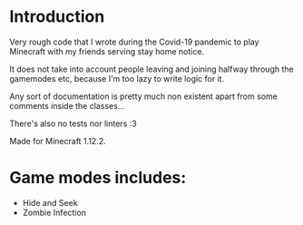 # Introduction

Very rough code that I wrote during the Covid-19 pandemic to play Minecraft with my friends serving stay home notice.

It does not take into account people leaving and joining halfway through the gamemodes etc, because I'm too lazy to write logic for it.

Any sort of documentation is pretty much non existent apart from some comments inside the classes...

There's also no tests nor linters :3 

Made for Minecraft 1.12.2.

# Game modes includes:

- Hide and Seek
- Zombie Infection
